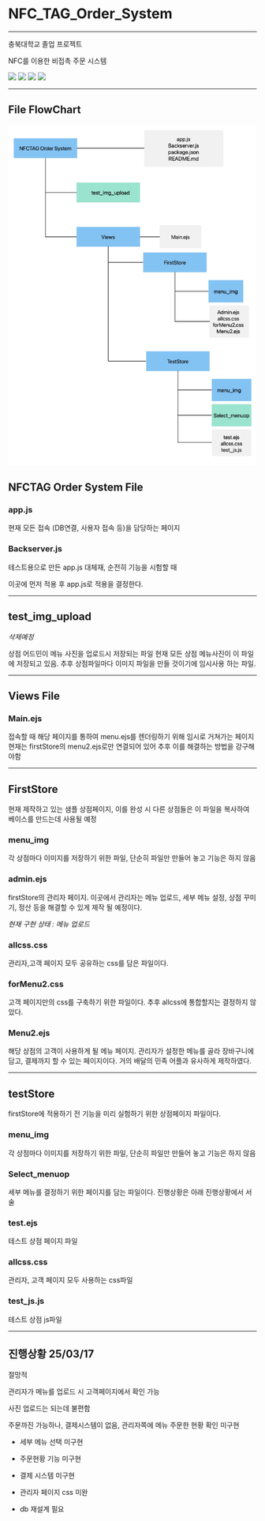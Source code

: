 
NFC_TAG_Order_System
=============
***
충북대학교 졸업 프로젝트


NFC를 이용한 비접촉 주문 시스템


<img src="https://img.shields.io/badge/ejs-B4CA65?style=flat-square&logo=ejs&logoColor=white"/>
<img src="https://img.shields.io/badge/javascript-F7DF1E?style=flat-square&logo=javascript&logoColor=white"/>
<img src="https://img.shields.io/badge/nodedotjs-5FA04E?style=flat-square&logo=nodedotjs&logoColor=white"/>
<img src="https://img.shields.io/badge/MySQL-4479A1?style=flat-square&logo=MySQL&logoColor=white"/>


***
File FlowChart
---------
![img](./NFCTAG_orderSYSTEM_flowchart.jpg)

## NFCTAG Order System File
### app.js
현재 모든 접속 (DB연결, 사용자 접속 등)을 담당하는 페이지

### Backserver.js
테스트용으로 만든 app.js 대체재, 순전히 기능을 시험할 때

이곳에 먼저 적용 후 app.js로 적용을 결정한다.
***
## test_img_upload
*삭제예정*

상점 어드민이 메뉴 사진을 업로드시 저장되는 파일
현재 모든 상점 메뉴사진이 이 파일에 저장되고 있음.
추후 상점파일마다 이미지 파일을 만들 것이기에 임시사용 하는 파일.
***
## Views File

### Main.ejs
접속할 때 해당 페이지를 통하여 menu.ejs를 렌더링하기 위해 임시로 거쳐가는 페이지
현재는 firstStore의 menu2.ejs로만 연결되어 있어 추후 이를 해결하는 방법을 강구해야함
***
## FirstStore
현재 제작하고 있는 샘플 상점페이지, 이를 완성 시 다른 상점들은 이 파일을 복사하여 베이스를 만드는데 사용될 예정

### menu_img
각 상점마다 이미지를 저장하기 위한 파일, 단순히 파일만 만들어 놓고 기능은 하지 않음

### admin.ejs
firstStore의 관리자 페이지.
이곳에서 관리자는 메뉴 업로드, 세부 메뉴 설정, 상점 꾸미기, 정산 등을 해결할 수 있게 제작 될 예정이다.

*현재 구현 상태 : 메뉴 업로드*

### allcss.css
관리자,고객 페이지 모두 공유하는 css를 담은 파일이다.

### forMenu2.css
고객 페이지만의 css를 구축하기 위한 파일이다. 추후 allcss에 통합할지는 결정하지 않았다.

### Menu2.ejs
해당 상점의 고객이 사용하게 될 메뉴 페이지.
관리자가 설정한 메뉴를 골라 장바구니에 담고, 결제까지 할 수 있는 페이지이다.
거의 배달의 민족 어플과 유사하게 제작하였다.
___
## testStore
firstStore에 적용하기 전 기능을 미리 실험하기 위한 상점페이지 파일이다.

### menu_img
각 상점마다 이미지를 저장하기 위한 파일, 단순히 파일만 만들어 놓고 기능은 하지 않음

### Select_menuop
세부 메뉴를 결정하기 위한 페이지를 담는 파일이다.
진행상황은 아래 진행상황에서 서술

### test.ejs
테스트 상점 페이지 파일

### allcss.css
관리자, 고객 페이지 모두 사용하는 css파일

### test_js.js
테스트 상점 js파일
***

## 진행상황 25/03/17

절망적


관리자가 메뉴를 업로드 시 고객페이지에서 확인 가능

사진 업로드는 되는데 불편함

주문까진 가능하나, 결제시스템이 없음, 관리자쪽에 메뉴 주문한 현황 확인 미구현

* 세부 메뉴 선택 미구현
* 주문현황 기능 미구현
* 결제 시스템 미구현
* 관리자 페이지 css 미완



* db 재설계 필요





